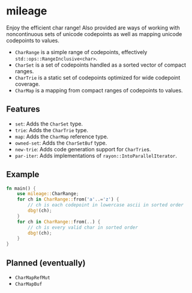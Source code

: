 # mileage

Enjoy the efficient char range! Also provided are ways of working with noncontinuous
sets of unicode codepoints as well as mapping unicode codepoints to values.
- `CharRange` is a simple range of codepoints, effectively `std::ops::RangeInclusive<char>`.
- `CharSet` is a set of codepoints handled as a sorted vector of compact ranges.
- `CharTrie` is a static set of codepoints optimized for wide codepoint coverage.
- `CharMap` is a mapping from compact ranges of codepoints to values.

## Features

- `set`: Adds the `CharSet` type.
- `trie`: Adds the `CharTrie` type.
- `map`: Adds the `CharMap` reference type.
- `owned-set`: Adds the `CharSetBuf` type.
- `new-trie`: Adds code generation support for `CharTrie`s.
- `par-iter`: Adds implementations of `rayon::IntoParallelIterator`.

## Example

```rust
fn main() {
    use mileage::CharRange;
    for ch in CharRange::from('a'..='z') {
        // ch is each codepoint in lowercase ascii in sorted order
        dbg!(ch);
    }
    for ch in CharRange::from(..) {
        // ch is every valid char in sorted order
        dbg!(ch);
    }
}
```

## Planned (eventually)

- `CharMapRefMut`
- `CharMapBuf`
